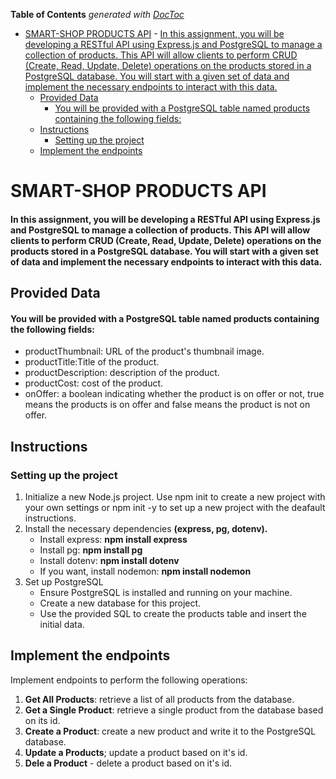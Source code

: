 <!-- START doctoc generated TOC please keep comment here to allow auto update -->
<!-- DON'T EDIT THIS SECTION, INSTEAD RE-RUN doctoc TO UPDATE -->

**Table of Contents** _generated with [DocToc](https://github.com/thlorenz/doctoc)_

- [SMART-SHOP PRODUCTS API](#smart-shop-products-api) - [In this assignment, you will be developing a RESTful API using Express.js and PostgreSQL to manage a collection of products. This API will allow clients to perform CRUD (Create, Read, Update, Delete) operations on the products stored in a PostgreSQL database. You will start with a given set of data and implement the necessary endpoints to interact with this data.](#in-this-assignment-you-will-be-developing-a-restful-api-using-expressjs-and-postgresql-to-manage-a-collection-of-products-this-api-will-allow-clients-to-perform-crud-create-read-update-delete-operations-on-the-products-stored-in-a-postgresql-database-you-will-start-with-a-given-set-of-data-and-implement-the-necessary-endpoints-to-interact-with-this-data)
  - [Provided Data](#provided-data)
    - [You will be provided with a PostgreSQL table named products containing the following fields:](#you-will-be-provided-with-a-postgresql-table-named-products-containing-the-following-fields)
  - [Instructions](#instructions)
    - [Setting up the project](#setting-up-the-project)
  - [Implement the endpoints](#implement-the-endpoints)

<!-- END doctoc generated TOC please keep comment here to allow auto update -->

# SMART-SHOP PRODUCTS API

#### In this assignment, you will be developing a RESTful API using Express.js and PostgreSQL to manage a collection of products. This API will allow clients to perform CRUD (Create, Read, Update, Delete) operations on the products stored in a PostgreSQL database. You will start with a given set of data and implement the necessary endpoints to interact with this data.

## Provided Data

#### You will be provided with a PostgreSQL table named products containing the following fields:

<ul>  
<li>productThumbnail: URL of the product's thumbnail image.  
<li>productTitle:Title of the product.  
<li>productDescription: description of the product.  
<li>productCost: cost of the product.  
<li>onOffer: a boolean indicating whether the product is on offer or not, true means the products is on offer and false means the product is not on offer.
</ul>

## Instructions

### Setting up the project

 <ol>
 <li>Initialize a new Node.js project. Use npm init to create a new project with your own settings or npm init -y to set up a new project with the deafault instructions.  
 <li>Install the necessary dependencies <b>(express, pg, dotenv).</b>  
   
   - Install express: <b>npm install express</b>  
   - Install pg: <b>npm install pg</b>  
   - Install dotenv: <b>npm install dotenv</b>  
   - If you want, install nodemon: <b>npm install nodemon</b>  
   <li>Set up PostgreSQL

- Ensure PostgreSQL is installed and running on your machine.
- Create a new database for this project.
- Use the provided SQL to create the products table and insert the initial data.
</ol>

## Implement the endpoints

Implement endpoints to perform the following operations:

 <ol>
 <li><b>Get All Products</b>: retrieve a list of all products from the database.  
 <li><b>Get a Single Product</b>: retrieve a single product from the database based on its id.  
 <li><b>Create a Product</b>: create a new product and write it to the PostgreSQL database.  
 <li><b>Update a Products</b>; update a product based on it's id.  
 <li><b>Dele a Product</b> - delete a product based on it's id.
 </ol>
